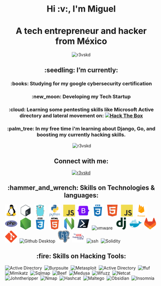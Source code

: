<h1 align="center">Hi :v:, I'm Miguel</h1>
<h1 align="center">A tech entrepreneur and hacker from México</h2>

<p align="center"> <img src="https://komarev.com/ghpvc/?username=r3vskd&color=blueviolet&style=plastic" alt="r3vskd" /> </p>

<h2 align="center"> :seedling: I’m currently: </h3>
<h3 align="center"> :books: Studying for my google cybersecurity certification </h3>
<h3 align="center"> :new_moon:  Developing my Tech Startup </h3>
<h3 align="center"> :cloud:  Learning some pentesting skills like Microsoft Active directory and lateral movement on: <a href="https://academy.hackthebox.com/course/preview/active-directory-ldap"><img src="https://www.svgrepo.com/show/331423/hack-the-box.svg" alt="Hack The Box" title="Hack The Box" alt="Hack The Box" width="45" height="45"/></a> </h3> 

<h3 align="center"> :palm_tree: In my free time i'm learning about Django, Go, and boosting my currently hacking skills.</h3>

<p align="center">&nbsp;<img align="center" src="https://github-readme-stats.vercel.app/api?username=r3vskd&theme=ambient_gradient&show_icons=true" alt="r3vskd" /></p>

<h2 align="center">Connect with me:</h2>
<p align="center">
  <p align="center"> <a href="https://twitter.com/r3vskd" target="blank"><img src="https://img.shields.io/twitter/follow/r3vskd?logo=twitter&style=for-the-badge" alt="r3vskd" /></a> </p>
</p>

<h2 align="center"> :hammer_and_wrench: Skills on Technologies & languages:</h2>
<div>
  <img src="https://github.com/devicons/devicon/blob/master/icons/linux/linux-original.svg" title="Linux" alt="Linux" width="40" height="40"/>&nbsp;
  <img src="https://github.com/devicons/devicon/blob/master/icons/bash/bash-original.svg" title="Bash" alt="Bash" width="40" height="40"/>&nbsp;
  <img src="https://github.com/devicons/devicon/blob/master/icons/go/go-original.svg" title="go" alt="go" width="40" height="40"/>&nbsp;
  <img src="https://github.com/devicons/devicon/blob/master/icons/python/python-original-wordmark.svg" title="Python" alt="Python" width="40" height="40"/>&nbsp;
  <img src="https://github.com/devicons/devicon/blob/master/icons/javascript/javascript-original.svg" title="Javascript" alt="Javascript" width="40" height="40"/>&nbsp;
  <img src="https://github.com/devicons/devicon/blob/master/icons/bootstrap/bootstrap-original.svg" title="Boostrap" alt="Boostrap" width="40" height="40"/>&nbsp;
  <img src="https://github.com/devicons/devicon/blob/master/icons/css3/css3-plain-wordmark.svg"  title="CSS3" alt="CSS" width="40" height="40"/>&nbsp;
  <img src="https://github.com/devicons/devicon/blob/master/icons/html5/html5-original.svg" title="HTML5" alt="HTML" width="40" height="40"/>&nbsp;
  <img src="https://github.com/devicons/devicon/blob/master/icons/javascript/javascript-original.svg" title="JavaScript" alt="JavaScript" width="40" height="40"/>&nbsp;
  <img src="https://github.com/devicons/devicon/blob/master/icons/firebase/firebase-plain-wordmark.svg" title="Firebase" alt="Firebase" width="40" height="40"/>&nbsp;
  <img src="https://github.com/devicons/devicon/blob/master/icons/php/php-original.svg" title="PHP"  alt="PHP" width="40" height="40"/>&nbsp;
  <img src="https://github.com/devicons/devicon/blob/master/icons/nodejs/nodejs-original.svg" title="NodeJS"  alt="NodeJS" width="40" height="40"/>&nbsp;
  <img src="https://github.com/devicons/devicon/blob/master/icons/css3/css3-original-wordmark.svg" title="CSS3" alt="CSS3" width="40" height="40"/>&nbsp;
  <img src="https://github.com/devicons/devicon/blob/master/icons/html5/html5-original-wordmark.svg" title="HTML5" alt="HTML5" width="40" height="40"/>&nbsp;
  <img src="https://github.com/devicons/devicon/blob/master/icons/neovim/neovim-original.svg" title="Neovim" **alt="Neovim" width="40" height="40"
  <img src="https://github.com/Zsh-art/logo/blob/main/svg/white_horizontal_icon.svg" title="zsh" alt="zsh" width="40" height="40"/>&nbsp;
  <img src="https://github.com/devicons/devicon/blob/master/icons/powershell/powershell-original.svg" title="Powershell" alt="Powershell" width="40" height="40"/>&nbsp;
  <img src="https://upload.wikimedia.org/wikipedia/commons/thumb/5/5a/Vmware_workstation_16_icon.svg/600px-Vmware_workstation_16_icon.svg.png" title="vmware"  alt="vmware" width="40" height="40"/>&nbsp;
  <img src="https://github.com/devicons/devicon/blob/master/icons/django/django-plain.svg" title="Django"  alt="Django" width="40" height="40"/>&nbsp;
  <img src="https://github.com/devicons/devicon/blob/master/icons/docker/docker-plain.svg" title="Docker" alt="Docker" width="40" height="40"/>&nbsp;
  <img src="https://github.com/devicons/devicon/blob/master/icons/gitlab/gitlab-original.svg" title="gtilab" alt="gitlab" width="40" height="40"/>&nbsp;
  <img src="https://github.com/devicons/devicon/blob/master/icons/git/git-original.svg" title="git" alt="git" width="40" height="40"/>&nbsp;
  <img src="https://upload.wikimedia.org/wikipedia/commons/a/ae/Github-desktop-logo-symbol.svg" title="Github Desktop" alt="Github Desktop" width="40" height="40"/>&nbsp;
  <img src="https://github.com/devicons/devicon/blob/master/icons/postgresql/postgresql-original.svg" title="postgresql" alt="postgresql" width="40" height="40"/>&nbsp;
  <img src="https://github.com/devicons/devicon/blob/master/icons/awk/awk-original-wordmark.svg" title="awk" alt="awk" width="40" height="40"/>&nbsp;
  <img src="https://uxwing.com/wp-content/themes/uxwing/download/web-app-development/ssh-icon.svg" title="ssh" alt="ssh" width="40" height="40"/>&nbsp;
  <img src="https://upload.wikimedia.org/wikipedia/commons/9/98/Solidity_logo.svg" title="Solidity" alt="Solidity" width="40" height="40"/>&nbsp;
</div>

<h2 align="center"> :fire: Skills on Hacking Tools:</h2>
<div>
  <img src="https://cdn.worldvectorlogo.com/logos/active-directory-1.svg" title="Active Directory" alt="Active Directory" width="40" height="40"/>&nbsp;
  <img src="https://camo.githubusercontent.com/b7d1a0231e8d717ab0ce864a95b8d60e423da5443db024afbf3bcc5ce9066517/68747470733a2f2f6769746c61622e636f6d2f75706c6f6164732f2d2f73797374656d2f70726f6a6563742f6176617461722f34303039303535342f6b616c692d6275727073756974652e706e67" title="Burpsuite" alt="Burpsuite" width="40" height="40"/>&nbsp;
  <img src="https://camo.githubusercontent.com/b2fc254ab422107ffbd38ce2d30d371c5358384b174022584cebe710393e5571/68747470733a2f2f7777772e6b616c692e6f72672f746f6f6c732f6d65746173706c6f69742d6672616d65776f726b2f696d616765732f6d65746173706c6f69742d6672616d65776f726b2d6c6f676f2e737667" title="Metasploit" alt="Metasploit" width="40" height="40"/>&nbsp;
  <img src="https://camo.githubusercontent.com/7842f6c9fb3b5afd4ddbba2bda7dc26fdcd3d4cd0dfeefd2aef1cbd470eea8c2/68747470733a2f2f7777772e6b616c692e6f72672f746f6f6c732f68796472612f696d616765732f68796472612d6c6f676f2e737667" title="Active Directory" alt="Active Directory" width="40" height="40"/>&nbsp;
  <img src="https://camo.githubusercontent.com/550f69f4356ea0eaf6ad48fd33da0b3b59305e8bf25e1417410df2c32446410c/68747470733a2f2f7777772e6b616c692e6f72672f746f6f6c732f666675662f696d616765732f666675662d6c6f676f2e737667" title="ffuf" alt="ffuf" width="40" height="40"/>&nbsp;
  <img src="https://camo.githubusercontent.com/182314aa2a2ce466d329bcd65e468e31dc9b9c9ab834276f38dedbdde7ceb220/68747470733a2f2f7777772e6b616c692e6f72672f746f6f6c732f6d696d696b61747a2f696d616765732f6d696d696b61747a2d6c6f676f2e737667" title="Mimikatz" alt="Mimikatz" width="40" height="40"/>&nbsp;
  <img src="https://camo.githubusercontent.com/f20e1f4739497e6bd4165dcdc2c511ad0307dd53a2151e485cfbff092f794895/68747470733a2f2f7777772e6b616c692e6f72672f746f6f6c732f73716c6d61702f696d616765732f73716c6d61702d6c6f676f2e737667" title="Sqlmap" alt="Sqlmap" width="40" height="40"/>&nbsp;
  <img src="https://camo.githubusercontent.com/42c793c3d11bd283e43a9321072e701b0cd282ffdcf42d4f3bc758c3baee210d/68747470733a2f2f7777772e6b616c692e6f72672f746f6f6c732f626565662d7873732f696d616765732f626565662d7873732d6c6f676f2e737667" title="Beef" alt="Beef" width="40" height="40"/>&nbsp;
  <img src="https://www.kali.org/tools/medusa/images/medusa-logo.svg" title="Medusa" alt="Medusa" width="40" height="40"/>&nbsp;
  <img src="https://camo.githubusercontent.com/f9a41a332cdad87aa3bc66b6b937611215b3d949dcfaf2d76c9ace7dd9cbf1b0/68747470733a2f2f7777772e6b616c692e6f72672f746f6f6c732f7766757a7a2f696d616765732f7766757a7a2d6c6f676f2e737667" title="Wfuzz" alt="Wfuzz" width="40" height="40"/>&nbsp;
  <img src="https://camo.githubusercontent.com/85c264a08262328c757c79f84a74a5a9beaf399bb0f977d4b33bf11eb334ef4a/68747470733a2f2f7777772e6b616c692e6f72672f746f6f6c732f6e65746361742f696d616765732f6e65746361742d6c6f676f2e737667" title="Netcat" alt="Netcat" width="40" height="40"/>&nbsp;
  <img src="https://camo.githubusercontent.com/6efc41f11ce44bdce1e061cc967500d11f2492e7b282fde7c65e728579193a6f/68747470733a2f2f7777772e6b616c692e6f72672f746f6f6c732f6a6f686e2f696d616765732f6a6f686e2d6c6f676f2e737667" title="Johntheripper" alt="Johntheripper" width="40" height="40"/>&nbsp;
  <img src="https://camo.githubusercontent.com/95063cecf23cbeee2e8509f21e799d1842e1d52289c13eff5028e244514dff3c/68747470733a2f2f6e6d61702e6f72672f696d616765732f6e6d61702d6c6f676f2d323536783235362e706e67" title="Nmap" alt="Nmap" width="40" height="40"/>&nbsp;
  <img src="https://camo.githubusercontent.com/902d793bebee5703f3e33fa00184852fa975bb7e61a4370d7d949954bd40a958/68747470733a2f2f7777772e6b616c692e6f72672f746f6f6c732f686173686361742f696d616765732f686173686361742d6c6f676f2e737667" title="Hashcat" alt="Hashcat" width="40" height="40"/>&nbsp;
  <img src="https://camo.githubusercontent.com/0493df883e8c78a1a1382665d5cb5c5af69d3b1324c643d56ff83bc12126d54e/68747470733a2f2f7777772e6b616c692e6f72672f746f6f6c732f6d616c7465676f2f696d616765732f6d616c7465676f2d6c6f676f2e737667" title="Maltego" alt="Maltego" width="40" height="40"/>&nbsp;
  <img src="https://camo.githubusercontent.com/ba2a03fd5d4ce6cddf42868f680d68aa69f27316c146a4ce4a01865f216f96cd/68747470733a2f2f63646e2e69636f6e2d69636f6e732e636f6d2f69636f6e73322f333035332f504e472f3531322f6f6273696469616e5f616c745f6d61636f735f6269677375725f69636f6e5f3138393838372e706e67" title="Obsidian" alt="Obsidian" width="40" height="40"/>&nbsp;
    <img src="https://www.svgrepo.com/show/353904/insomnia.svg" title="Insomnia" alt="Insomnia" width="40" height="40"/>&nbsp;
</div>
